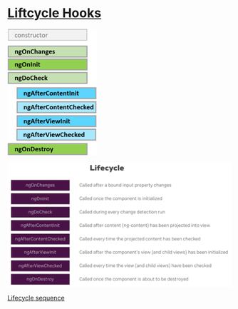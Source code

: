 # [Liftcycle Hooks](https://angular.io/guide/lifecycle-hooks#lifecycle-hooks)

![text](./_images/001.png)

![text](./_images/002.png)

[Lifecycle sequence](https://angular.io/guide/lifecycle-hooks#lifecycle-sequence)

